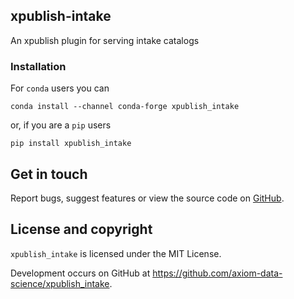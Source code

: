 ## xpublish-intake

An xpublish plugin for serving intake catalogs

### Installation

For `conda` users you can

```shell
conda install --channel conda-forge xpublish_intake
```

or, if you are a `pip` users

```shell
pip install xpublish_intake
```

## Get in touch

Report bugs, suggest features or view the source code on [GitHub](https://github.com/axiom-data-science/xpublish_intake/issues).

## License and copyright

`xpublish_intake` is licensed under the MIT License.

Development occurs on GitHub at <https://github.com/axiom-data-science/xpublish_intake>.
